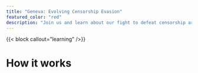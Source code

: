 ```yaml
---
title: "Geneva: Evolving Censorship Evasion"
featured_color: "red"
description: "Join us and learn about our fight to defeat censorship around the world."
---
```


{{< block callout="learning" />}}

# How it works
